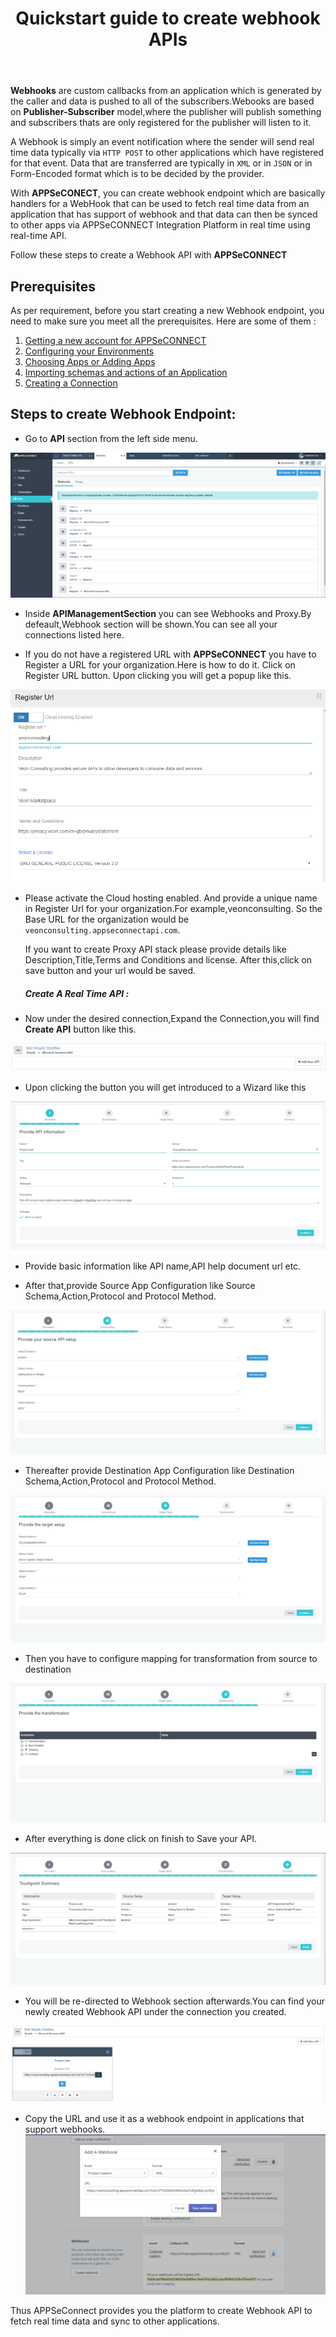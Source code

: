 ﻿---
title: "Quickstart guide to create webhook APIs"
toc: true
tag: developers
category: "API-Management"
menus: 
    quickstartapi:
        icon: fa fa-gg
        category: "Quickstart"
        title: "Create Webhook endpoint"
---
**Webhooks** are custom callbacks from an application which is generated by the caller and data is pushed to all of the subscribers.Webooks are based on **Publisher-Subscriber** model,where
the publisher will publish something and subscribers thats are only registered for the publisher will listen to it. 

A Webhook is simply an event notification where the 
sender will send real time data typically via `HTTP POST` to other applications which have registered for that event.
Data that are transferred are typically in `XML` or in `JSON` or in Form-Encoded format which is to be decided by the provider.

With **APPSeCONECT**, you can create webhook endpoint which are basically handlers for a WebHook that can be used to fetch real time data from an application that has support of webhook 
and that data can then be synced to other apps via APPSeCONNECT Integration Platform in real time using real-time API.

Follow these steps to create a Webhook API with **APPSeCONNECT**


## Prerequisites

As per requirement, before you start creating a new Webhook endpoint, you need to make sure you meet all the 
prerequisites. Here are some of them : 

1. [Getting a new account for APPSeCONNECT]()
2. [Configuring your Environments]()
3. [Choosing Apps or Adding Apps]()
4. [Importing schemas and actions of an Application]()
5. [Creating a Connection]()


## Steps to create Webhook Endpoint:

* Go to **API** section from the left side menu.

![Webhook Introduction](../media/Webhook-Introduction.PNG)

*  Inside **APIManagementSection** you can see Webhooks and Proxy.By defeault,Webhook section will be
  shown.You can see all your connections listed here.

* If you do not have a registered URL with **APPSeCONNECT** you have to Register a URL for your organization.Here is how to do it.
   Click on Register URL button. Upon clicking you will get a  popup like this.

![Register Url Org](../media/register-url-org.PNG)

* Please activate the Cloud hosting enabled. And provide a unique name in Register Url for your organization.For example,veonconsulting.
  So the Base URL for the organization would be `veonconsulting.appseconnectapi.com`.
  
  If you want to create Proxy API stack please provide details like Description,Title,Terms and Conditions and license.
  After this,click on save button and your url would be saved.

  ##### Create A Real Time API :

* Now under the desired connection,Expand the Connection,you will find **Create API** button like this.

![Create A P I Webhook](../media/CreateAPI_webhook.PNG)

* Upon clicking the button you will get introduced to a Wizard like this

![Wizard A P I Basic](../media/Wizard-API-Basic.PNG)

* Provide basic information like API name,API help document url etc.

* After that,provide Source App Configuration like Source Schema,Action,Protocol and Protocol Method.

![Wizard A P I Source](../media/Wizard-API-Source.PNG)

* Thereafter provide Destination App Configuration like Destination Schema,Action,Protocol and Protocol Method.

![Wizard A P I Destination](../media/Wizard-API-Destination.PNG)

* Then you have to configure mapping for transformation from source to destination

![Wizard A P I Mapping](../media/Wizard-API-Mapping.PNG)

* After everything is done click on finish to Save your API.

![Wizard A P I Summary](../media/Wizard-API-Summary.PNG)

* You will be re-directed to Webhook section afterwards.You can find your newly created Webhook API
 under the connection you created.

![Webhook A P I Data](../media/Webhook-API-Data.PNG)

* Copy the URL and use it as a webhook endpoint in applications that support webhooks.
![A P I Webhook Shopify](../media/API-Webhook-shopify.PNG) 

Thus APPSeConnect provides you the platform to create Webhook API to fetch real time data and sync to other applications.